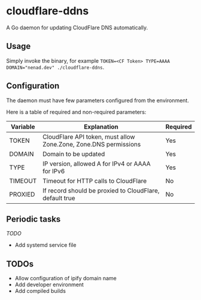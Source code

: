 # cloudflare-ddns

A Go daemon for updating CloudFlare DNS automatically.

## Usage

Simply invoke the binary, for example `TOKEN=<CF Token> TYPE=AAAA DOMAIN="nenad.dev" ./cloudflare-ddns`.

## Configuration

The daemon must have few parameters configured from the environment.

Here is a table of required and non-required parameters:

| Variable      | Explanation |  Required |
| ------------- | ------------- | ------ |
| TOKEN  | CloudFlare API token, must allow Zone.Zone, Zone.DNS permissions| Yes |
| DOMAIN  | Domain to be updated  | Yes |
| TYPE  | IP version, allowed A for IPv4 or AAAA for IPv6  | Yes |
| TIMEOUT  | Timeout for HTTP calls to CloudFlare  | No |
| PROXIED  | If record should be proxied to CloudFlare, default true  | No |

## Periodic tasks

_TODO_

- Add systemd service file

## TODOs

- Allow configuration of ipify domain name
- Add developer environment
- Add compiled builds
